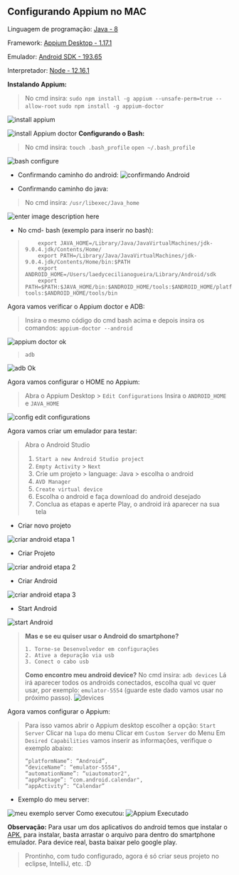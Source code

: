 ## Configurando Appium no MAC
Linguagem de programação: [Java - 8](https://www.oracle.com/br/java/technologies/javase/javase-jdk8-downloads.html)

Framework: [Appium Desktop - 1.17.1](https://github.com/appium/appium-desktop/releases/tag/v1.17.1)

Emulador: [Android SDK - 193.65](https://developer.android.com/studio)

Interpretador: [Node - 12.16.1](https://nodejs.org/en/)


**Instalando Appium:**

> No cmd insira:
> `sudo npm install -g appium --unsafe-perm=true --allow-root` 
> `sudo npm install -g appium-doctor`

![install appium](https://imgur.com/0RpM9iP.png)

![install Appium doctor](https://imgur.com/8GaxqJa.png)
**Configurando o Bash:**

> No cmd insira:
> `touch .bash_profile`
> `open ~/.bash_profile`

![bash configure](https://imgur.com/tyB990i.png)

- Confirmando caminho do android:
 ![confirmando Android](https://imgur.com/YKvcUN8.png)
   
 - Confirmando caminho do java:
> No cmd insira:
> `/usr/libexec/Java_home`
> 
![enter image description here](https://imgur.com/EtbcdCk.png)
 
 - No cmd- bash (exemplo para inserir no bash):

>         export JAVA_HOME=/Library/Java/JavaVirtualMachines/jdk-9.0.4.jdk/Contents/Home/
>         export PATH=/Library/Java/JavaVirtualMachines/jdk-9.0.4.jdk/Contents/Home/bin:$PATH
>         export ANDROID_HOME=/Users/laedycecilianogueira/Library/Android/sdk
>         export PATH=$PATH:$JAVA_HOME/bin:$ANDROID_HOME/tools:$ANDROID_HOME/platform-tools:$ANDROID_HOME/tools/bin

Agora vamos verificar o Appium doctor e ADB:

> Insira o mesmo código do cmd bash acima e depois insira os comandos:
> `appium-doctor --android`
> 
![appium doctor ok](https://imgur.com/lw7oRhF.png)
> `adb`

![adb Ok](https://imgur.com/SBlXDMH.png)

Agora vamos configurar o HOME no Appium:

> Abra o Appium Desktop > `Edit Configurations`
> Insira o `ANDROID_HOME` e `JAVA_HOME`

![config edit configurations](https://imgur.com/ajlPRIv.png)

Agora vamos criar um emulador para testar:

> Abra o Android Studio
> 
> 
>  1. `Start a new Android Studio project`
>  2. `Empty Activity` > `Next`
>  3. Crie um projeto > language: Java > escolha o android
>  4. `AVD Manager`
>  5. `Create virtual device`
>  6. Escolha o android e faça download do android desejado
>  7. Conclua as etapas e aperte Play, o android irá aparecer na sua tela
> 
>

 - Criar novo projeto

![criar android etapa 1](https://imgur.com/FzqsIu7.png)
> 

 - Criar Projeto

![criar android etapa 2](https://imgur.com/qY4YiHN.png)

 - Criar Android

![criar android etapa 3](https://imgur.com/Z7DcZoC.png)

 - Start Android

![start Android](https://imgur.com/1Jzf9PK.png)

> **Mas e se eu quiser usar o Android do smartphone?**
> 
>     1. Torne-se Desenvolvedor em configurações
>     2. Ative a depuração via usb
>     3. Conect o cabo usb
> 
> **Como encontro meu android device?**
> No cmd insira:  `adb devices`
> Lá irá aparecer todos os androids conectados, escolha qual vc quer usar, por exemplo: `emulator-5554` (guarde este dado vamos usar no próximo passo).
![devices](https://imgur.com/PTwJJ1B.png)

Agora vamos configurar o Appium:

> Para isso vamos abrir o Appium desktop escolher a opção: `Start Server`
> Clicar na `lupa` do menu
> Clicar em `Custom Server` do Menu
> Em `Desired Capabilities` vamos inserir as informações, verifique o exemplo abaixo:
> 
>     “platformName”: “Android”,  
>     “deviceName”: “emulator-5554",  
>     “automationName”: “uiautomator2",  
>     “appPackage”: “com.android.calendar",  
>     “appActivity”: “Calendar”

 - Exemplo do meu server:

![meu exemplo server](https://imgur.com/aA8FzTr.png)
Como executou:
![Appium Executado](https://imgur.com/MfTzLrb.png)

   **Observação:** Para usar um dos aplicativos do android temos que instalar o [APK](https://apkpure.com/apk-tool/org.spatialia.tool), para instalar, basta arrastar o arquivo para dentro do smartphone emulador. 
    Para device real, basta baixar pelo google play.

> Prontinho, com tudo configurado, agora é só criar seus projeto no eclipse, IntelliJ, etc. :D
